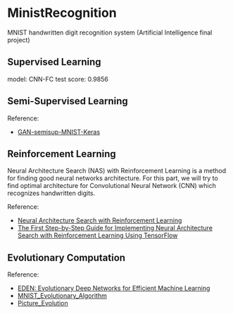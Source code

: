 # MinistRecognition
MNIST handwritten digit recognition system (Artificial Intelligence final project)

## Supervised Learning
model: CNN-FC test score: 0.9856

## Semi-Supervised Learning

Reference:
- [GAN-semisup-MNIST-Keras](https://github.com/cympfh/GAN-semisup-MNIST-Keras)

## Reinforcement Learning
Neural Architecture Search (NAS) with Reinforcement Learning is a method for finding good neural networks architecture.
For this part, we will try to find optimal architecture for Convolutional Neural Network (CNN) which recognizes handwritten digits.

Reference:
- [Neural Architecture Search with Reinforcement Learning](https://arxiv.org/pdf/1611.01578.pdf)
- [The First Step-by-Step Guide for Implementing Neural Architecture Search with Reinforcement Learning Using TensorFlow](https://lab.wallarm.com/the-first-step-by-step-guide-for-implementing-neural-architecture-search-with-reinforcement-99ade71b3d28)

## Evolutionary Computation



Reference:
- [EDEN: Evolutionary Deep Networks for Efficient
Machine Learning](https://arxiv.org/pdf/1709.09161.pdf)
- [MNIST_Evolutionary_Algorithm](https://github.com/asbran/MNIST_Evolutionary_Algorithm)
- [Picture_Evolution](https://github.com/ncblair/Picture_Evolution)